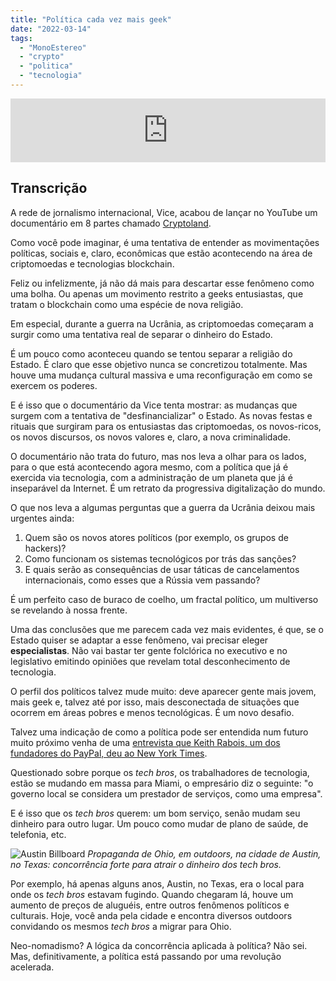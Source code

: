 ```yaml
---
title: "Política cada vez mais geek"
date: "2022-03-14"
tags: 
  - "MonoEstereo"
  - "crypto"
  - "politica"
  - "tecnologia"
---
```


<iframe src="https://anchor.fm/MonoEstéreo/embed/episodes/Poltica-cada-vez-mais-geek-e1fn0de" height="102px" width="100%" frameborder="0" scrolling="no"></iframe>

## Transcrição

A rede de jornalismo internacional, Vice, acabou de lançar no YouTube um documentário em 8 partes chamado [Cryptoland](https://www.youtube.com/playlist?list=PLTlJK3kwZIbRB_fgZhKA6IXrJOMrVgT9S).

Como você pode imaginar, é uma tentativa de entender as movimentações políticas, sociais e, claro, econômicas que estão acontecendo na área de criptomoedas e tecnologias blockchain.

Feliz ou infelizmente, já não dá mais para descartar esse fenômeno como uma bolha. Ou apenas um movimento restrito a geeks entusiastas, que tratam o blockchain como uma espécie de nova religião.

Em especial, durante a guerra na Ucrânia, as criptomoedas começaram a surgir como uma tentativa real de separar o dinheiro do Estado.

É um pouco como aconteceu quando se tentou separar a religião do Estado. É claro que esse objetivo nunca se concretizou totalmente. Mas houve uma mudança cultural massiva e uma reconfiguração em como se exercem os poderes.

E é isso que o documentário da Vice tenta mostrar: as mudanças que surgem com a tentativa de "desfinancializar" o Estado. As novas festas e rituais que surgiram para os entusiastas das criptomoedas, os novos-ricos, os novos discursos, os novos valores e, claro, a nova criminalidade.

O documentário não trata do futuro, mas nos leva a olhar para os lados, para o que está acontecendo agora mesmo, com a política que já é exercida via tecnologia, com a administração de um planeta que já é inseparável da Internet. É um retrato da progressiva digitalização do mundo.

O que nos leva a algumas perguntas que a guerra da Ucrânia deixou mais urgentes ainda:

1. Quem são os novos atores políticos (por exemplo, os grupos de hackers)?
2. Como funcionam os sistemas tecnológicos por trás das sanções?
3. E quais serão as consequências de usar táticas de cancelamentos internacionais, como esses que a Rússia vem passando?

É um perfeito caso de buraco de coelho, um fractal político, um multiverso se revelando à nossa frente.

Uma das conclusões que me parecem cada vez mais evidentes, é que, se o Estado quiser se adaptar a esse fenômeno, vai precisar eleger **especialistas**. Não vai bastar ter gente folclórica no executivo e no legislativo emitindo opiniões que revelam total desconhecimento de tecnologia.

O perfil dos políticos talvez mude muito: deve aparecer gente mais jovem, mais geek e, talvez até por isso, mais desconectada de situações que ocorrem em áreas pobres e menos tecnológicas. É um novo desafio.

Talvez uma indicação de como a política pode ser entendida num futuro muito próximo venha de uma [entrevista que Keith Rabois, um dos fundadores do PayPal, deu ao New York Times](https://www.nytimes.com/2022/02/17/opinion/sway-kara-swisher-keith-rabois.html).

Questionado sobre porque os _tech bros_, os trabalhadores de tecnologia, estão se mudando em massa para Miami, o empresário diz o seguinte: "o governo local se considera um prestador de serviços, como uma empresa".

E é isso que os _tech bros_ querem: um bom serviço, senão mudam seu dinheiro para outro lugar. Um pouco como mudar de plano de saúde, de telefonia, etc.

![Austin Billboard](https://eduf.me/wp-content/uploads/2022/03/ohio_billboard_austin.webp) _Propaganda de Ohio, em outdoors, na cidade de Austin, no Texas: concorrência forte para atrair o dinheiro dos tech bros._

Por exemplo, há apenas alguns anos, Austin, no Texas, era o local para onde os _tech bros_ estavam fugindo. Quando chegaram lá, houve um aumento de preços de aluguéis, entre outros fenômenos políticos e culturais. Hoje, você anda pela cidade e encontra diversos outdoors convidando os mesmos _tech bros_ a migrar para Ohio.

Neo-nomadismo? A lógica da concorrência aplicada à política? Não sei. Mas, definitivamente, a política está passando por uma revolução acelerada.
